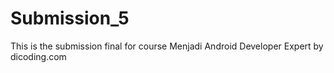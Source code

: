# Submission_5
This is the submission final for course Menjadi Android Developer Expert by dicoding.com

